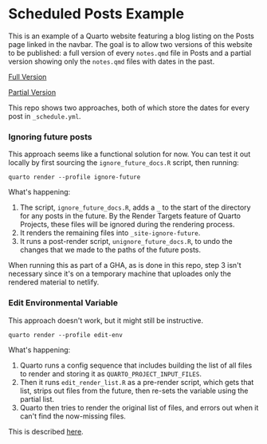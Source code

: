 # Scheduled Posts Example

This is an example of a Quarto website featuring a blog listing on the Posts page linked in the navbar. The goal is to allow two versions of this website to be published: a full version of every `notes.qmd` file in Posts and a partial version showing only the `notes.qmd` files with dates in the past. 

[Full Version](https://leafy-zabaione-c7f6cd.netlify.app/)

[Partial Version](https://fancy-salmiakki-ced67b.netlify.app/)

This repo shows two approaches, both of which store the dates for every post in `_schedule.yml`.

### Ignoring future posts

This approach seems like a functional solution for now. You can test it out locally by first sourcing the `ignore_future_docs.R` script, then running:

`quarto render --profile ignore-future`

What's happening:

1. The script, `ignore_future_docs.R`, adds a `_` to the start of the directory for any posts in the future. By the Render Targets feature of Quarto Projects, these files will be ignored during the rendering process.
2. It renders the remaining files into `_site-ignore-future`.
3. It runs a post-render script, `unignore_future_docs.R`, to undo the changes that we made to the paths of the future posts.

When running this as part of a GHA, as is done in this repo, step 3 isn't necessary since it's on a temporary machine that uploades only the rendered material to netlify.


### Edit Environmental Variable

This approach doesn't work, but it might still be instructive.

`quarto render --profile edit-env`

What's happening:

1. Quarto runs a config sequence that includes building the list of all files to render and storing it as `QUARTO_PROJECT_INPUT_FILES`.
2. Then it runs `edit_render_list.R` as a pre-render script, which gets that list, strips out files from the future, then re-sets the variable using the partial list.
3. Quarto then tries to render the original list of files, and errors out when it can't find the now-missing files.

This is described [here](https://github.com/quarto-dev/quarto-cli/discussions/3879).



